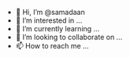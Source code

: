 - 👋 Hi, I’m @samadaan
- 👀 I’m interested in ...
- 🌱 I’m currently learning ...
- 💞️ I’m looking to collaborate on ...
- 📫 How to reach me ...

<!---
samadaan/samadaan is a ✨ special ✨ repository because its `README.md` (this file) appears on your GitHub profile.
You can click the Preview link to take a look at your changes.
--->
